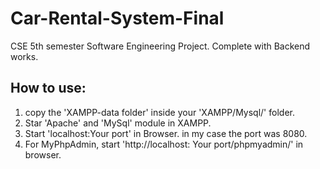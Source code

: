 # Car-Rental-System-Final
CSE 5th semester Software Engineering Project. Complete with Backend works. 
## How to use:
1. copy the 'XAMPP-data folder' inside your 'XAMPP/Mysql/' folder.
2. Star 'Apache' and 'MySql' module in XAMPP.
3. Start 'localhost:Your port' in Browser. in my case the port was 8080.
4. For MyPhpAdmin, start 'http://localhost: Your port/phpmyadmin/' in browser.
